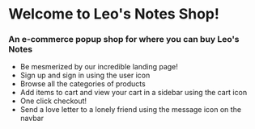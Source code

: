 # Welcome to Leo's Notes Shop!
### An e-commerce popup shop for where you can buy Leo's Notes

* Be mesmerized by our incredible landing page!
* Sign up and sign in using the user icon
* Browse all the categories of products
* Add items to cart and view your cart in a sidebar using the cart icon
* One click checkout!
* Send a love letter to a lonely friend using the message icon on the navbar
